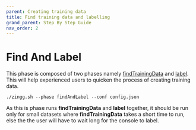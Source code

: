 ```yaml
---
parent: Creating training data
title: Find training data and labelling
grand_parent: Step By Step Guide
nav_order: 2
---
```


# Find And Label

This phase is composed of two phases namely [findTrainingData](findTrainingData.md) and [label](label.md). This will help experienced users to quicken the process of creating training data.

`./zingg.sh --phase findAndLabel --conf config.json`

As this is phase runs **findTrainingData** and **label** together, it should be run only for small datasets where **findTrainingData** takes a short time to run, else the the user will have to wait long for the console to label.
